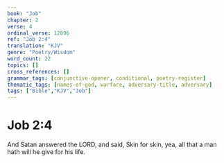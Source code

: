 ```yaml
---
book: "Job"
chapter: 2
verse: 4
ordinal_verse: 12896
ref: "Job 2:4"
translation: "KJV"
genre: "Poetry/Wisdom"
word_count: 22
topics: []
cross_references: []
grammar_tags: [conjunctive-opener, conditional, poetry-register]
thematic_tags: [names-of-god, warfare, adversary-title, adversary]
tags: ["Bible","KJV","Job"]
---
```


# Job 2:4

And Satan answered the LORD, and said, Skin for skin, yea, all that a man hath will he give for his life.
